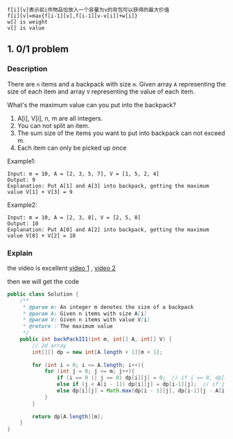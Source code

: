 


```
f[i][v]表示前i件物品恰放入一个容量为v的背包可以获得的最大价值
f[i][v]=max{f[i-1][v],f[i-1][v-v[i]]+w[i]}
w[] is weight 
v[] is value 
```

## 1. 0/1 problem

### Description
There are `n` items and a backpack with size `m`. Given array `A` representing the size of each item and array `V` representing the value of each item.

What's the maximum value can you put into the backpack?

1. A[i], V[i], n, m are all integers.
2. You can not split an item.
3. The sum size of the items you want to put into backpack can not exceed m.
4. Each item can only be picked up once

Example1:
``` 
Input: m = 10, A = [2, 3, 5, 7], V = [1, 5, 2, 4]
Output: 9
Explanation: Put A[1] and A[3] into backpack, getting the maximum value V[1] + V[3] = 9 
```

Example2:
``` 
Input: m = 10, A = [2, 3, 8], V = [2, 5, 8]
Output: 10
Explanation: Put A[0] and A[2] into backpack, getting the maximum value V[0] + V[2] = 10 
```

### Explain 

the video is excellent [video 1](https://www.youtube.com/watch?v=nLmhmB6NzcM&list=PLDN4rrl48XKpZkf03iYFl-O29szjTrs_O&index=54)
, [video 2](https://www.youtube.com/watch?v=zRza99HPvkQ&list=PLDN4rrl48XKpZkf03iYFl-O29szjTrs_O&index=55)

then we will get the code 
```java
public class Solution {
    /**
     * @param m: An integer m denotes the size of a backpack
     * @param A: Given n items with size A[i]
     * @param V: Given n items with value V[i]
     * @return : The maximum value
     */
    public int backPackII1(int m, int[] A, int[] V) {
        // 2d array 
        int[][] dp = new int[A.length + 1][m + 1]; 
        
        for (int i = 0; i <= A.length; i++){
            for (int j = 0; j <= m; j++){
                if (i == 0 || j == 0) dp[i][j] = 0;  // if i == 0, dp[i-1] will invalid
                else if (j < A[i - 1]) dp[i][j] = dp[i-1][j];  // if j < A[i-1], dp[i-1][j - A[i-1]] will invalid 
                else dp[i][j] = Math.max(dp[i - 1][j], dp[i-1][j - A[i-1]] + V[i-1]);
            }
        }
        
        return dp[A.length][m];
    }
}

```
